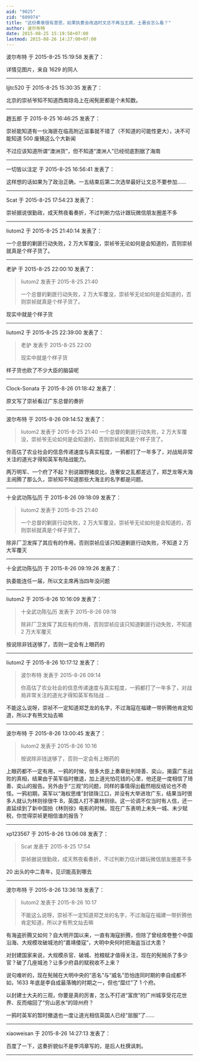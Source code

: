 ```yaml
---
aid: "9025"
zid: "609974"
title: "这份奏章很有意思，如果执委会改选时文总不再当主席，土著会怎么看？"
author: 波尔布特
date: 2015-08-25 15:19:58+07:00
lastmod: 2015-08-26 14:27:00+07:00
---
```


波尔布特 于 2015-8-25 15:19:58 发表了：

详情见图片，来自 1629 的同人

---

ljjtc520 于 2015-8-25 15:30:35 发表了：

北京的崇祯爷知不知道西南琼岛上在闹髡匪都是个未知数。

---

趙五郎 于 2015-8-25 16:46:25 发表了：

崇祯能知道有一伙海匪在临高附近滋事就不错了（不知道的可能性更大），决不可能知道 500 废搞这么个大新闻

不过应该知道所谓“澳洲货”，但不知道“澳洲人”已经彻底割据了海南

---

一切皆以注定 于 2015-8-25 16:56:41 发表了：

这样想的话如果为了政治正确，一五结束后第二次选举最好让文总不要参加……

---

Scat 于 2015-8-25 17:54:23 发表了：

崇祯据说很勤政，成天熬夜看奏折，不过判断力估计跟玩微信朋友圈差不多

---

liutom2 于 2015-8-25 21:40:14 发表了：

一个总督的剿匪行动失败，2 万大军覆没，崇祯爷无论如何是会知道的，否则崇祯就真是个样子货了。

---

老驴 于 2015-8-25 22:00:10 发表了：

> liutom2 发表于 2015-8-25 21:40
>
> 一个总督的剿匪行动失败，2 万大军覆没，崇祯爷无论如何是会知道的，否则崇祯就真是个样子货了。

现实中就是个样子货

---

liutom2 于 2015-8-25 22:39:00 发表了：

> 老驴 发表于 2015-8-25 22:00
>
> 现实中就是个样子货

样子货也砍了不少大臣的脑袋呢

---

Clock-Sonata 于 2015-8-26 01:18:42 发表了：

原文写了崇祯看过广东总督的奏折

---

波尔布特 于 2015-8-26 09:14:52 发表了：

> liutom2 发表于 2015-8-25 21:40 一个总督的剿匪行动失败，2 万大军覆没，崇祯爷无论如何是会知道的，否则崇祯就真是个样子货了。

你高估了农业社会的信息传递速度与真实程度，一鸦都打了一年多了，对战局非常关注的道光才得知英军有陆战能力。

两万明军、一个府了不起？别说跟野猪皮比，连奢安之乱都差远了，郑芝龙等大海主闹腾了那么久，崇祯知不知道那些大海主的名字都是问题。

---

十全武功陈弘历 于 2015-8-26 09:18:09 发表了：

> liutom2 发表于 2015-8-25 21:40
>
> 一个总督的剿匪行动失败，2 万大军覆没，崇祯爷无论如何是会知道的，否则崇祯就真是个样子货了。

除非厂卫发挥了其应有的作用，否则崇祯应该只知道剿匪行动失败，不知道 2 万大军覆灭

---

十全武功陈弘历 于 2015-8-26 09:19:26 发表了：

执委能连任一届，所以文主席再当四年没问题

---

liutom2 于 2015-8-26 10:16:09 发表了：

> 十全武功陈弘历 发表于 2015-8-26 09:18
>
> 除非厂卫发挥了其应有的作用，否则崇祯应该只知道剿匪行动失败，不知道 2 万大军覆灭

按说除非钱送够了，否则一定会有上眼药的

---

liutom2 于 2015-8-26 10:17:12 发表了：

> 波尔布特 发表于 2015-8-26 09:14
>
> 你高估了农业社会的信息传递速度与真实程度，一鸦都打了一年多了，对战局非常关注的道光才得知英军有陆战 ...

不能这么说呀，崇祯不一定知道郑芝龙的名字，不过海寇在福建一带折腾他肯定知道，所以才有熊文灿去嘛

---

波尔布特 于 2015-8-26 13:00:45 发表了：

> liutom2 发表于 2015-8-26 10:16
>
> 按说除非钱送够了，否则一定会有上眼药的

上眼药都不一定有用，一鸦的时候，很多大臣上奏章批判琦善、奕山，揭露广东战败的真相，结果由于英军临时撤退，加上道光怕花钱的心里，他还是一度相信了琦善、奕山的报告。另外由于“三观”的问题，同样的事情得出截然相反结论也不奇怪。一鸦初期，英军以“海权思维”封锁珠江口，并没有大举进攻广东，结果当时很多人就认为林则徐很牛 B，英国人打不赢林则徐。这一论调不仅当时有人信，还一直延续到了新中国拍《林则徐》电影的时候。现在广东表明上未失一城、未少赋税，你觉得崇祯更相信谁的报告？

---

xp123567 于 2015-8-26 13:06:08 发表了：

> Scat 发表于 2015-8-25 17:54
>
> 崇祯据说很勤政，成天熬夜看奏折，不过判断力估计跟玩微信朋友圈差不多

20 出头的中二青年，见识能高到哪去

---

波尔布特 于 2015-8-26 13:36:18 发表了：

> liutom2 发表于 2015-8-26 10:17
>
> 不能这么说呀，崇祯不一定知道郑芝龙的名字，不过海寇在福建一带折腾他肯定知道，所以才有熊文灿去嘛

有海盗折腾又如何？自大明开国以来，一直有海寇折腾，但除了曾经席卷整个中国沿海、大规模攻破城池的“嘉靖倭寇”，大明中央何时把海盗当过大患？

对封建国家来说，大规模杀官、破城、抢粮赋才值得关注，现在的髡贼杀了多少官？破了几座城池？让多少府县的赋税收不上来？

说句难听的，现在髡贼在大明中央的“恶名”与“威名”恐怕连同时期的李自成都不如，1633 年底是李自成最落魄的时期之一，但也“糜烂”了 1 个府。

以封建士大夫的三观，你要是真的厉害，怎么不打进“富庶”的广州城享受花花世界、反而缩回了“穷山恶水”的琼州府？

一鸦时英军的暂时撤退也一度让道光相信英国人已经“屈服”了......

---

xiaoweisan 于 2015-8-26 14:27:13 发表了：

百度了一下，这奏折貌似不是李鸿章写的，是后人杜撰讽刺。

---
